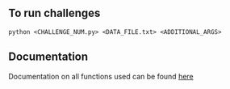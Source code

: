 ## To run challenges

```
python <CHALLENGE_NUM.py> <DATA_FILE.txt> <ADDITIONAL_ARGS>
```

## Documentation

Documentation on all functions used can be found [here](docs.md)